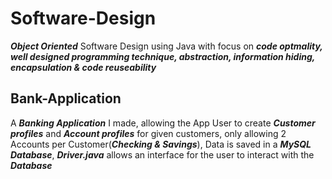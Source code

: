# Software-Design

**_Object Oriented_** Software Design using Java with focus on **_code optmality, well designed programming technique, abstraction, information hiding, encapsulation & code reuseability_**



## Bank-Application

A **_Banking Application_** I made, allowing the App User to create **_Customer profiles_** and **_Account profiles_** for given customers, only allowing 2 Accounts per Customer(**_Checking & Savings_**), Data is saved in a **_MySQL Database_**, **_Driver.java_** allows an interface for the user to interact with the **_Database_**
